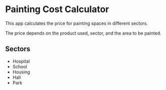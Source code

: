 # Painting Cost Calculator

This app calculates the price for painting spaces in different sectors. 

The price depends on the product used, sector, and the area to be painted. 

## Sectors
- Hospital
- School
- Housing
- Hall
- Park
